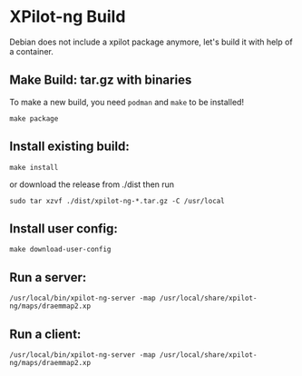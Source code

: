 # XPilot-ng Build

Debian does not include a xpilot package anymore, let's build it with help of a container.

## Make Build: tar.gz with binaries

To make a new build, you need `podman` and `make` to be installed!

```
make package
```

## Install existing build:

```
make install
```

or download the release from ./dist then run

```
sudo tar xzvf ./dist/xpilot-ng-*.tar.gz -C /usr/local

```

## Install user config:

```
make download-user-config
```

## Run a server:

```
/usr/local/bin/xpilot-ng-server -map /usr/local/share/xpilot-ng/maps/draemmap2.xp
```

## Run a client:
```
/usr/local/bin/xpilot-ng-server -map /usr/local/share/xpilot-ng/maps/draemmap2.xp
```
